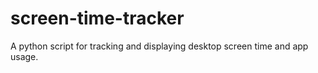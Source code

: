 # screen-time-tracker
A python script for tracking and displaying desktop screen time and app usage.
